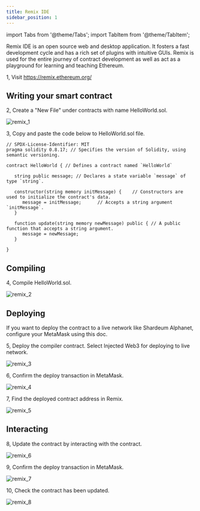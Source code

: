 ```yaml
---
title: Remix IDE
sidebar_position: 1
---
```


import Tabs from '@theme/Tabs';
import TabItem from '@theme/TabItem';

Remix IDE is an open source web and desktop application. It fosters a fast development cycle and has a rich set of plugins with intuitive GUIs. Remix is used for the entire journey of contract development as well as act as a playground for learning and teaching Ethereum.

1, Visit https://remix.ethereum.org/

## Writing your smart contract

2, Create a "New File" under contracts with name HelloWorld.sol.

![remix_1](/img/remix/remix_1.png)

3, Copy and paste the code below to HelloWorld.sol file.

<Tabs>
  <TabItem value="solidity" label="Solidity" default>

```solidity
// SPDX-License-Identifier: MIT
pragma solidity 0.8.17; // Specifies the version of Solidity, using semantic versioning.

contract HelloWorld { // Defines a contract named `HelloWorld`

   string public message; // Declares a state variable `message` of type `string`.

   constructor(string memory initMessage) {    // Constructors are used to initialize the contract's data.
      message = initMessage;      // Accepts a string argument `initMessage`.
   }

   function update(string memory newMessage) public { // A public function that accepts a string argument.
      message = newMessage;
   }

}
```

  </TabItem>
</Tabs>

## Compiling

4, Compile HelloWorld.sol.

![remix_2](/img/remix/remix_2.png)

## Deploying

If you want to deploy the contract to a live network like Shardeum Alphanet, configure your MetaMask using this doc.

5, Deploy the compiler contract. Select Injected Web3 for deploying to live network.

![remix_3](/img/remix/remix_3.png)

6, Confirm the deploy transaction in MetaMask.

![remix_4](/img/remix/remix_4.png)

7, Find the deployed contract address in Remix.

![remix_5](/img/remix/remix_5.png)

## Interacting

8, Update the contract by interacting with the contract.

![remix_6](/img/remix/remix_6.png)

9, Confirm the deploy transaction in MetaMask.

![remix_7](/img/remix/remix_7.png)

10, Check the contract has been updated.

![remix_8](/img/remix/remix_8.png)
